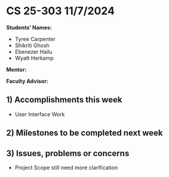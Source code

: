 # CS 25-303 11/7/2024
**Students' Names:**
- Tyree Carpenter
- Shikriti Ghosh
- Ebenezer Hailu
- Wyatt Herkamp

**Mentor:**

**Faculty Advisor:**

## 1) Accomplishments this week ##
   - User Interface Work

## 2) Milestones to be completed next week ##

## 3) Issues, problems or concerns ##
  -  Project Scope still need more clarification




